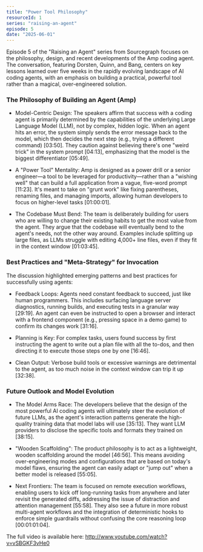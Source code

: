 ```yaml
---
title: "Power Tool Philosophy"
resourceId: 1
series: "raising-an-agent"
episode: 5
date: "2025-06-01"
---
```


Episode 5 of the "Raising an Agent" series from Sourcegraph focuses on the philosophy, design, and recent developments of the Amp coding agent. The conversation, featuring Dorsten, Quinn, and Bang, centers on key lessons learned over five weeks in the rapidly evolving landscape of AI coding agents, with an emphasis on building a practical, powerful tool rather than a magical, over-engineered solution.

### The Philosophy of Building an Agent (Amp)

- Model-Centric Design: The speakers affirm that success with a coding agent is primarily determined by the capabilities of the underlying Large Language Model (LLM), not by complex, hidden logic. When an agent hits an error, the system simply sends the error message back to the model, which then decides the next step (e.g., trying a different command) [03:50]. They caution against believing there's one "weird trick" in the system prompt [04:13], emphasizing that the model is the biggest differentiator [05:49].

- A "Power Tool" Mentality: Amp is designed as a power drill or a senior engineer—a tool to be leveraged for productivity—rather than a "wishing well" that can build a full application from a vague, five-word prompt [11:23]. It's meant to take on "grunt work" like fixing parentheses, renaming files, and managing imports, allowing human developers to focus on higher-level tasks [01:00:01].

- The Codebase Must Bend: The team is deliberately building for users who are willing to change their existing habits to get the most value from the agent. They argue that the codebase will eventually bend to the agent's needs, not the other way around. Examples include splitting up large files, as LLMs struggle with editing 4,000+ line files, even if they fit in the context window [01:03:45].

### Best Practices and "Meta-Strategy" for Invocation

The discussion highlighted emerging patterns and best practices for successfully using agents:

- Feedback Loops: Agents need constant feedback to succeed, just like human programmers. This includes surfacing language server diagnostics, running builds, and executing tests in a granular way [29:19]. An agent can even be instructed to open a browser and interact with a frontend component (e.g., pressing space in a demo game) to confirm its changes work [31:16].

- Planning is Key: For complex tasks, users found success by first instructing the agent to write out a plan file with all the to-dos, and then directing it to execute those steps one by one [16:46].

- Clean Output: Verbose build tools or excessive warnings are detrimental to the agent, as too much noise in the context window can trip it up [32:38].

### Future Outlook and Model Evolution

- The Model Arms Race: The developers believe that the design of the most powerful AI coding agents will ultimately steer the evolution of future LLMs, as the agent's interaction patterns generate the high-quality training data that model labs will use [35:13]. They want LLM providers to disclose the specific tools and formats they trained on [38:15].

- "Wooden Scaffolding": The product philosophy is to act as a lightweight, wooden scaffolding around the model [46:56]. This means avoiding over-engineering modes and configurations that are based on today's model flaws, ensuring the agent can easily adapt or "jump out" when a better model is released [55:05].

- Next Frontiers: The team is focused on remote execution workflows, enabling users to kick off long-running tasks from anywhere and later revisit the generated diffs, addressing the issue of distraction and attention management [55:58]. They also see a future in more robust multi-agent workflows and the integration of deterministic hooks to enforce simple guardrails without confusing the core reasoning loop [00:01:01:04].

The full video is available here: <http://www.youtube.com/watch?v=vSBGKF3vHe0>
